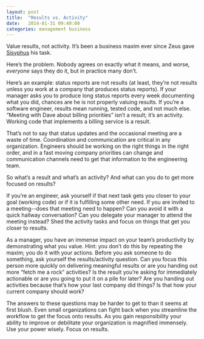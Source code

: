 ```yaml
---
layout: post
title:  "Results vs. Activity"
date:   2014-01-31 09:40:00
categories: management business
---
```


Value results, not activity. It’s been a business maxim ever since Zeus gave [Sisyphus](http://en.wikipedia.org/wiki/Sisyphus) his task.

Here’s the problem. Nobody agrees on exactly what it means, and worse, *everyone* says they do it, but in practice many don’t.

Here’s an example: status reports are not results (at least, they’re not results unless you work at a company that produces status reports). If your manager asks you to produce long status reports every week documenting what you did, chances are he is not properly valuing results. If you’re a software engineer, results mean running, tested code, and not much else. “Meeting with Dave about billing priorities” isn’t a result; it’s an activity. Working code that implements a billing service is a result.

That’s not to say that status updates and the occasional meeting are a waste of time. Coordination and communication are critical in any organization. Engineers should be working on the right things in the right order, and in a fast moving company priorities can change and communication channels need to get that information to the engineering team.

So what’s a result and what’s an activity? And what can you do to get more focused on results?

If you’re an engineer, ask yourself if that next task gets you closer to your goal (working code) or if it is fulfilling some other need. If you are invited to a meeting--does that meeting need to happen? Can you avoid it with a quick hallway conversation? Can you delegate your manager to attend the meeting instead? Shed the activity tasks and focus on things that get you closer to results.

As a manager, you have an immense impact on your team’s productivity by demonstrating what you value. Hint: you don’t do this by repeating the maxim; you do it with your actions. Before you ask someone to do something, ask yourself the results/activity question. Can you focus this person more quickly on delivering meaningful results or are you handing out more “fetch me a rock” activities? Is the result you’re asking for immediately actionable or are you going to put it on a pile for later? Are you handing out activities because that’s how your last company did things? Is that how your current company should work?

The answers to these questions may be harder to get to than it seems at first blush. Even small organizations can fight back when you streamline the workflow to get the focus onto results.
As you gain responsibility your ability to improve or debilitate your organization is magnified immensely. Use your power wisely. Focus on results.
